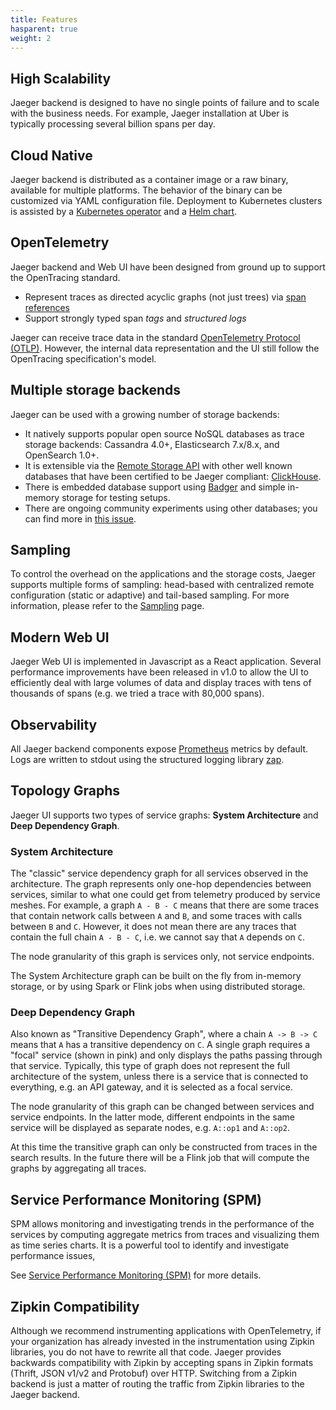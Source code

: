 ```yaml
---
title: Features
hasparent: true
weight: 2
---
```


## High Scalability

Jaeger backend is designed to have no single points of failure and to scale with the business needs. For example, Jaeger installation at Uber is typically processing several billion spans per day.

## Cloud Native

Jaeger backend is distributed as a container image or a raw binary, available for multiple platforms. The behavior of the binary can be customized via YAML configuration file. Deployment to Kubernetes clusters is assisted by a [Kubernetes operator](https://github.com/jaegertracing/jaeger-operator) and a [Helm chart](https://github.com/kubernetes/charts/tree/master/incubator/jaeger).

##  OpenTelemetry

Jaeger backend and Web UI have been designed from ground up to support the OpenTracing standard.

* Represent traces as directed acyclic graphs (not just trees) via [span references](https://github.com/opentracing/specification/blob/master/specification.md#references-between-spans)
* Support strongly typed span _tags_ and _structured logs_

Jaeger can receive trace data in the standard [OpenTelemetry Protocol (OTLP)](https://opentelemetry.io/docs/specs/otel/protocol/). However, the internal data representation and the UI still follow the OpenTracing specification's model.

## Multiple storage backends

Jaeger can be used with a growing number of storage backends:
* It natively supports popular open source NoSQL databases as trace storage backends: Cassandra 4.0+, Elasticsearch 7.x/8.x, and OpenSearch 1.0+.
* It is extensible via the [Remote Storage API](../apis/#remote-storage-api) with other well known databases that have been certified to be Jaeger compliant: [ClickHouse](https://github.com/jaegertracing/jaeger-clickhouse).
* There is embedded database support using [Badger](https://github.com/dgraph-io/badger) and simple in-memory storage for testing setups.
* There are ongoing community experiments using other databases; you can find more in [this issue](https://github.com/jaegertracing/jaeger/issues/638).

## Sampling

To control the overhead on the applications and the storage costs, Jaeger supports multiple forms of sampling: head-based with centralized remote configuration (static or adaptive) and tail-based sampling. For more information, please refer to the [Sampling](../sampling/) page.

## Modern Web UI

Jaeger Web UI is implemented in Javascript as a React application. Several performance improvements have been released in v1.0 to allow the UI to efficiently deal with large volumes of data and display traces with tens of thousands of spans (e.g. we tried a trace with 80,000 spans).

## Observability

All Jaeger backend components expose [Prometheus](https://prometheus.io/) metrics by default.
Logs are written to stdout using the structured logging library [zap](https://github.com/uber-go/zap).

## Topology Graphs

Jaeger UI supports two types of service graphs: **System Architecture** and **Deep Dependency Graph**.

### System Architecture

The "classic" service dependency graph for all services observed in the architecture. The graph represents only one-hop dependencies between services, similar to what one could get from telemetry produced by service meshes. For example, a graph `A - B - C` means that there are some traces that contain network calls between `A` and `B`, and some traces with calls between `B` and `C`. However, it does not mean there are any traces that contain the full chain `A - B - C`, i.e. we cannot say that `A` depends on `C`.

The node granularity of this graph is services only, not service endpoints.

The System Architecture graph can be built on the fly from in-memory storage, or by using Spark or Flink jobs when using distributed storage.

### Deep Dependency Graph

Also known as "Transitive Dependency Graph", where a chain `A -> B -> C` means that `A` has a transitive dependency on `C`. A single graph requires a "focal" service (shown in pink) and only displays the paths passing through that service. Typically, this type of graph does not represent the full architecture of the system, unless there is a service that is connected to everything, e.g. an API gateway, and it is selected as a focal service.

The node granularity of this graph can be changed between services and service endpoints. In the latter mode, different endpoints in the same service will be displayed as separate nodes, e.g. `A::op1` and `A::op2`.

At this time the transitive graph can only be constructed from traces in the search results. In the future there will be a Flink job that will compute the graphs by aggregating all traces.

## Service Performance Monitoring (SPM)

SPM allows monitoring and investigating trends in the performance of the services by computing aggregate metrics from traces and visualizing them as time series charts. It is a powerful tool to identify and investigate performance issues,

See [Service Performance Monitoring (SPM)](../spm/) for more details.

## Zipkin Compatibility

Although we recommend instrumenting applications with OpenTelemetry, if your organization has already invested in the instrumentation using Zipkin libraries, you do not have to rewrite all that code. Jaeger provides backwards compatibility with Zipkin by accepting spans in Zipkin formats (Thrift, JSON v1/v2 and Protobuf) over HTTP. Switching from a Zipkin backend is just a matter of routing the traffic from Zipkin libraries to the Jaeger backend.

